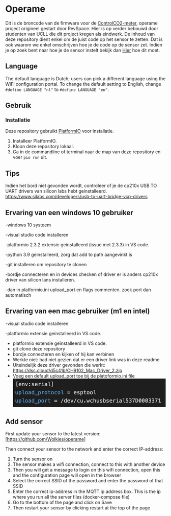 # Operame

Dit is de broncode van de firmware voor de [ControlCO2-meter](https://controlco2.space), operame project origineel gestart door RevSpace. Hier is op verder bebouwd door studenten van UCLL die dit project kregen als eindwerk. De inhoud van deze repository dient enkel om de juist code op het sensor te zetten. Dat is ook waarom we enkel omschrijven hoe je de code op de sensor zet. Indien je op zoek bent naar hoe je de sensor instelt bekijk dan [Hier](https://github.com/Wolkjes/frontend) hoe dit moet.

## Language

The default language is Dutch; users can pick a different language using the
WiFi configuration portal. To change the default setting to English, change
`#define LANGUAGE "nl"` to `#define LANGUAGE "en"`.

## Gebruik

### Installatie

Deze repository gebruikt [PlatformIO](https://platformio.org/) voor installatie.

1. Installeer PlatformIO.
2. Kloon deze repository lokaal.
3. Ga in de commandline of terminal naar de map van deze repository en voer `pio run` uit.

## Tips

Indien het bord niet gevonden wordt, controleer of je de cp210x USB TO UART drivers van silicon labs hebt geinstalleerd.
https://www.silabs.com/developers/usb-to-uart-bridge-vcp-drivers
  
## Ervaring van een windows 10 gebruiker  
-windows 10 systeem

-visual studio code installeren

-platformio 2.3.2 extensie geinstalleerd (issue met 2.3.3) in VS code.

-python 3.9 geinstalleerd, zorg dat add to path aangevinkt is

-git installeren om repository te clonen

-bordje connecteren en in devices checken of driver er is anders cp210x driver van silicon lans installeren.

-dan in platformio.ini upload_port en flags commenten. zoek port dan automatisch


## Ervaring van een mac gebruiker (m1 en intel)
-visual studio code installeren

-platformio extensie geïnstalleerd in VS code.
<ul>
    <li>platformio extensie geïnstalleerd in VS code.</li>
    <li>git clone deze repository</li>
    <li>bordje connecteren en kijken of hij kan verbinen</li>
    <li>Werkte niet: had niet gezien dat er een driver link was in deze readme</li>
    <li>Uiteindelijk deze driver gevonden die werkt: <a href="https://dsc.cloud/d5c41b/CH9102_Mac_Driver_2.zip">https://dsc.cloud/d5c41b/CH9102_Mac_Driver_2.zip</a></li>
    <li>Voeg een default upload_port toe bij de platoformio.ini file <img src="readme.png"/>
    </li>
</ul>


## Add sensor

First update your sensor to the latest version: [https://github.com/Wolkjes/operame]

Then connect your sensor to the network and enter the correct IP-address:
<ol>
    <li>Turn the sensor on</li>
    <li>The sensor makes a wifi connection, connect to this with another device</li>
    <li>Then you will get a message to login on this wifi connection, open this and the configuration page will open in the browser</li>
    <li>Select the correct SSID of the password and enter the password of that SSID</li>
    <li>Enter the correct ip-address in the MQTT ip address box. This is the ip where you run all the server files (docker-compose file)</li>
    <li>Go to the bottom of the page and click on Save</li>
    <li>Then restart your sensor by clicking restart at the top of the page</li>
</ol>


